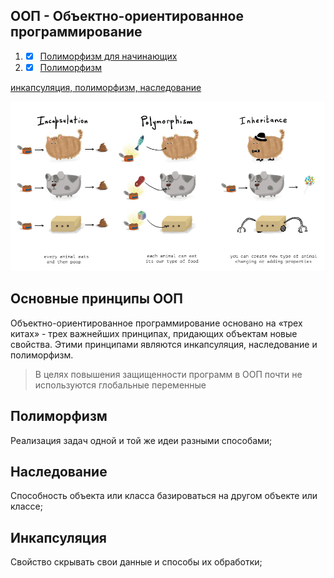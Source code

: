  ## ООП - Объектно-ориентированное программирование
 
 1. - [x] [Полиморфизм для начинающих](https://habr.com/ru/post/37576/)
 2. - [x] [Полиморфизм](https://www.hackingwithswift.com/read/0/20/polymorphism-and-typecasting)

[инкапсуляция, полиморфизм, наследование](https://cakeinpanic.medium.com/инкапсуляция-полиморфизм-наследование-166591e5928e)

![OOPInPicture](https://github.com/eldaroid/pictures/blob/master/iOSWiki/DesignPatterns/OOPInPicture.png)

## Основные принципы ООП

Объектно-ориентированное программирование основано на «трех китах» - трех важнейших принципах, придающих объектам новые свойства. Этими принципами являются инкапсуляция, наследование и полиморфизм.

> В целях повышения защищенности программ в ООП почти не используются глобальные переменные

## Полиморфизм

Реализация задач одной и той же идеи разными способами;

## Наследование

Cпособность объекта или класса базироваться на другом объекте или классе;

## Инкапсуляция

Cвойство скрывать свои данные и способы их обработки;
